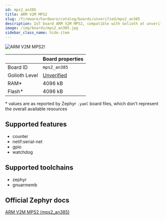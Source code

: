 ```yaml
---
id: mps2_an385
title: ARM V2M MPS2
slug: /firmware/hardware/catalog/boards/unverified/mps2_an385
description: IoT board ARM V2M MPS2, compatible with Golioth at unverified level.
image: /img/boards/mps2_an385.jpg
sidebar_class_name: hide-item
---
```


[//]: # (This is an auto-generated file, do not edit! Changes to it will be lost upon re-generation)

![ARM V2M MPS2!](/img/boards/mps2_an385.jpg "ARM V2M MPS2")

|                | Board properties     |
| -------------  | -------------------- |
| Board ID       | `mps2_an385` |
| Golioth Level  | [Unverified](/firmware/hardware#unverified-boards) |
| RAM*           | 4096 kB |
| Flash*         | 4096 kB |

\* values are as reported by Zephyr `.yaml` board files, which don't represent the overall available resources



## Supported features

* counter
* netif:serial-net
* gpio
* watchdog

## Supported toolchains

* zephyr
* gnuarmemb

## Official Zephyr docs

[ARM V2M MPS2 (mps2_an385)](https://docs.zephyrproject.org/latest/boards/arm/mps2/doc/index.html)
